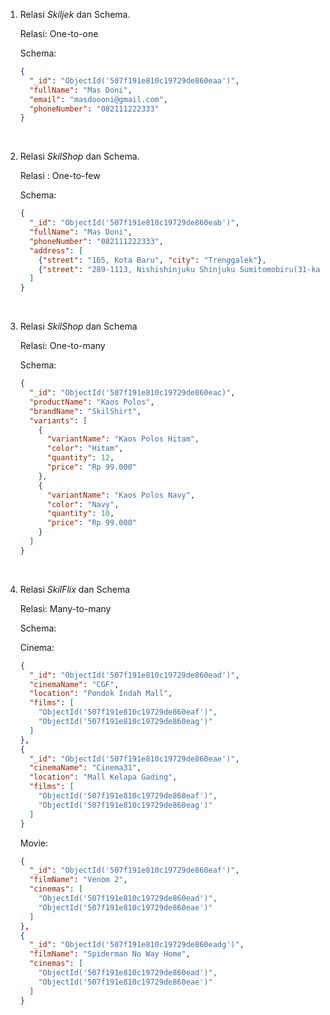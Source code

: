 1. Relasi *Skiljek* dan Schema.

    Relasi: One-to-one 

    Schema:
    ```json
    {
      "_id": "ObjectId('507f191e810c19729de860eaa')",
      "fullName": "Mas Doni",
      "email": "masdoooni@gmail.com",
      "phoneNumber": "082111222333"
    }
    ```

<br>

2. Relasi *SkilShop* dan Schema.

    Relasi : One-to-few

    Schema:
    ```json
    {
      "_id": "ObjectId('507f191e810c19729de860eab')",
      "fullName": "Mas Doni",
      "phoneNumber": "082111222333",
      "address": [
        {"street": "165, Kota Baru", "city": "Trenggalek"},
        {"street": "289-1113, Nishishinjuku Shinjuku Sumitomobiru(31-kai)", "city": "Shinjuku-ku"}
      ]
    }
    ```

<br>

3. Relasi *SkilShop* dan Schema
    
    Relasi: One-to-many

    Schema:
    ```json
    {
      "_id": "ObjectId('507f191e810c19729de860eac)",
      "productName": "Kaos Polos",
      "brandName": "SkilShirt",
      "variants": [
        {
          "variantName": "Kaos Polos Hitam",
          "color": "Hitam",
          "quantity": 12,
          "price": "Rp 99.000"
        },
        {
          "variantName": "Kaos Polos Navy",
          "color": "Navy",
          "quantity": 10,
          "price": "Rp 99.000"
        }
      ]
    }
    ```


<br>

4. Relasi *SkilFlix* dan Schema

    Relasi: Many-to-many

    Schema:

    Cinema:
    ```json
    {
      "_id": "ObjectId('507f191e810c19729de860ead')",
      "cinemaName": "CGF",
      "location": "Pondok Indah Mall",
      "films": [
        "ObjectId('507f191e810c19729de860eaf')", 
        "ObjectId('507f191e810c19729de860eag')"
      ]
    },
    {
      "_id": "ObjectId('507f191e810c19729de860eae')",
      "cinemaName": "Cinema31",
      "location": "Mall Kelapa Gading",
      "films": [
        "ObjectId('507f191e810c19729de860eaf')",
        "ObjectId('507f191e810c19729de860eag')"
      ]
    }
    ```

    Movie:
    ```json
    {
      "_id": "ObjectId('507f191e810c19729de860eaf')",
      "filmName": "Venom 2",
      "cinemas": [
        "ObjectId('507f191e810c19729de860ead')", 
        "ObjectId('507f191e810c19729de860eae')"
      ]
    },
    {
      "_id": "ObjectId('507f191e810c19729de860eadg')",
      "filmName": "Spiderman No Way Home",
      "cinemas": [
        "ObjectId('507f191e810c19729de860ead')", 
        "ObjectId('507f191e810c19729de860eae')"
      ]
    }
    ```